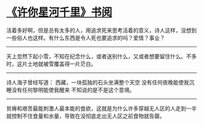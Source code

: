 # [《许你星河千里》书阅](https://github.com/platojobs/agenda/issues/17)

活着多好啊，但是总有太多的人，用追求死来思考活着的意义，诗人这样，没想到一些俗人也这样。有什么东西是令人死也要追求的吗？爱情？事业？

---

天上忽然下起小雪，不知在纪念什么，或者送别什么，又或者想要留住什么。不多时，这片土地就被雪覆盖得一片茫白。

---

诗人海子曾经写道： 
    西藏，一块孤独的石头坐满整个天空 
    没有任何夜晚能使我沉睡没有任何黎明能使我醒来 
    不知说的是不是这个意境。


---

贫瘠和艰苦最能刺激人最本能的食欲，这就是为什么许多穿越无人区的人走到一半就控制不住食量和水量，导致在没彻底走出无人区之前食物就告罄。 